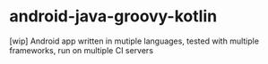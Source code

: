 # android-java-groovy-kotlin

[wip] Android app written in mutiple languages, tested with multiple frameworks, run on multiple CI servers

